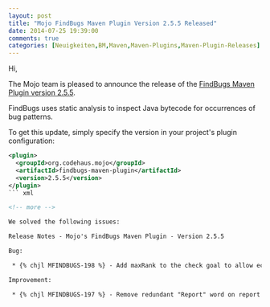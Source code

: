 ```yaml
---
layout: post
title: "Mojo FindBugs Maven Plugin Version 2.5.5 Released"
date: 2014-07-25 19:39:00
comments: true
categories: [Neuigkeiten,BM,Maven,Maven-Plugins,Maven-Plugin-Releases]
---
```

Hi,

The Mojo team is pleased to announce the release of the 
[FindBugs Maven Plugin version 2.5.5](http://mojo.codehaus.org/findbugs-maven-plugin-2.5.5/).

FindBugs uses static analysis to inspect Java bytecode for occurrences of bug patterns. 

To get this update, simply specify the version in your project's plugin configuration: 


``` xml
<plugin>
  <groupId>org.codehaus.mojo</groupId>
  <artifactId>findbugs-maven-plugin</artifactId>
  <version>2.5.5</version>
</plugin>
``` xml

<!-- more -->

We solved the following issues:

Release Notes - Mojo's FindBugs Maven Plugin - Version 2.5.5

Bug:

 * {% chjl MFINDBUGS-198 %} - Add maxRank to the check goal to allow eclipse m2e findbugs plugin to pick up this configuration

Improvement:

 * {% chjl MFINDBUGS-197 %} - Remove redundant "Report" word on report name labels

